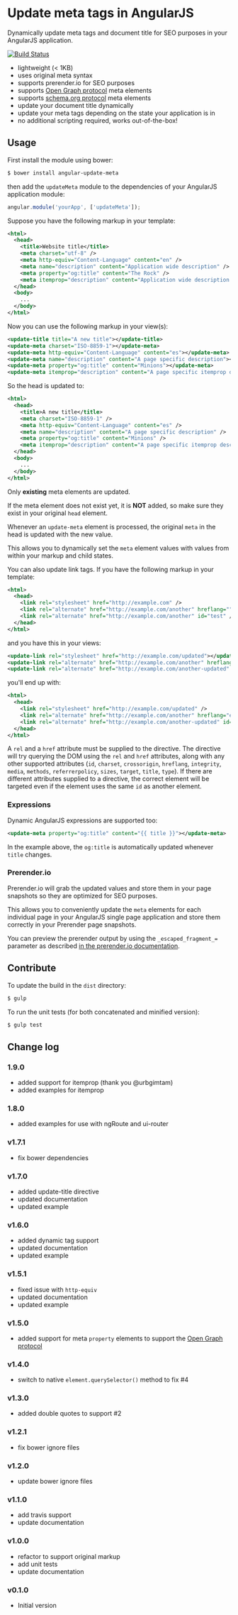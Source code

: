 # Update meta tags in AngularJS

Dynamically update meta tags and document title for SEO purposes in your AngularJS application.

[![Build Status](https://travis-ci.org/jvandemo/angular-update-meta.svg?branch=master)](https://travis-ci.org/jvandemo/angular-update-meta)

- lightweight (< 1KB)
- uses original meta syntax
- supports prerender.io for SEO purposes
- supports [Open Graph protocol](http://ogp.me/) meta elements
- supports [schema.org protocol](http://schema.org/) meta elements
- update your document title dynamically
- update your meta tags depending on the state your application is in
- no additional scripting required, works out-of-the-box!

## Usage

First install the module using bower:

```bash
$ bower install angular-update-meta
```

then add the `updateMeta` module to the dependencies of your AngularJS application module:

```javascript
angular.module('yourApp', ['updateMeta']);
```

Suppose you have the following markup in your template:

```xml
<html>
  <head>
    <title>Website title</title>
    <meta charset="utf-8" />
    <meta http-equiv="Content-Language" content="en" />
    <meta name="description" content="Application wide description" />
    <meta property="og:title" content="The Rock" />
    <meta itemprop="description" content="Application wide description for Schema.org (Google+ uses this)">
  </head>
  <body>
    ...
  </body>
</html>
```

Now you can use the following markup in your view(s):

```xml
<update-title title="A new title"></update-title>
<update-meta charset="ISO-8859-1"></update-meta>
<update-meta http-equiv="Content-Language" content="es"></update-meta>
<update-meta name="description" content="A page specific description"></update-meta>
<update-meta property="og:title" content="Minions"></update-meta>
<update-meta itemprop="description" content="A page specific itemprop description"></update-meta>
```

So the head is updated to:

```xml
<html>
  <head>
    <title>A new title</title>
    <meta charset="ISO-8859-1" />
    <meta http-equiv="Content-Language" content="es" />
    <meta name="description" content="A page specific description" />
    <meta property="og:title" content="Minions" />
    <meta itemprop="description" content="A page specific itemprop description">
  </head>
  <body>
    ...
  </body>
</html>
```

Only **existing** meta elements are updated.

If the meta element does not exist yet, it is **NOT** added, so make sure they exist in your original `head` element.

Whenever an `update-meta` element is processed, the original `meta` in the head is updated with the new value.

This allows you to dynamically set the `meta` element values with values from within your markup and child states.


You can also update link tags. If you have the following markup in your template:

```xml
<html>
  <head>
    <link rel="stylesheet" href="http://example.com" />
    <link rel="alternate" href="http://example.com/another" hreflang="" />
    <link rel="alternate" href="http://example.com/another" id="test" />
  </head>
</html>
```

and you have this in your views:

```xml
<update-link rel="stylesheet" href="http://example.com/updated"></update-link>
<update-link rel="alternate" href="http://example.com/another" hreflang="es"></update-link>
<update-link rel="alternate" href="http://example.com/another-updated" id="test"></update-link>
```

you'll end up with:

```xml
<html>
  <head>
    <link rel="stylesheet" href="http://example.com/updated" />
    <link rel="alternate" href="http://example.com/another" hreflang="es" />
    <link rel="alternate" href="http://example.com/another-updated" id="test" />
  </head>
</html>
```

A `rel` and a `href` attribute must be supplied to the directive. The directive will try querying the DOM using the `rel` and `href` attributes, along with any other supported attributes (`id`, `charset`, `crossorigin`, `hreflang`, `integrity`, `media`, `methods`, `referrerpolicy`, `sizes`, `target`, `title`, `type`).
If there are different attributes supplied to a directive, the correct element will be targeted even if the element uses the same `id` as another element.

### Expressions

Dynamic AngularJS expressions are supported too:

```xml
<update-meta property="og:title" content="{{ title }}"></update-meta>
```

In the example above, the `og:title` is automatically updated whenever `title` changes.

### Prerender.io

Prerender.io will grab the updated values and store them in your page snapshots so they are optimized for SEO purposes.

This allows you to conveniently update the `meta` elements for each individual page in your AngularJS single page application and store them correctly in your Prerender page snapshots.

You can preview the prerender output by using the `_escaped_fragment_=` parameter as described [in the prerender.io documentation](https://prerender.io/documentation).

## Contribute

To update the build in the `dist` directory:

```bash
$ gulp
```

To run the unit tests (for both concatenated and minified version):

```bash
$ gulp test
```

## Change log

### 1.9.0

- added support for itemprop (thank you @urbgimtam)
- added examples for itemprop

### 1.8.0

- added examples for use with ngRoute and ui-router

### v1.7.1

- fix bower dependencies

### v1.7.0

- added update-title directive
- updated documentation
- updated example

### v1.6.0

- added dynamic tag support
- updated documentation
- updated example

### v1.5.1

- fixed issue with `http-equiv`
- updated documentation
- updated example

### v1.5.0

- added support for meta `property` elements to support the [Open Graph protocol](http://ogp.me/)

### v1.4.0

- switch to native `element.querySelector()` method to fix #4

### v1.3.0

- added double quotes to support #2

### v1.2.1

- fix bower ignore files

### v1.2.0

- update bower ignore files

### v1.1.0

- add travis support
- update documentation

### v1.0.0

- refactor to support original markup
- add unit tests
- update documentation

### v0.1.0

- Initial version

